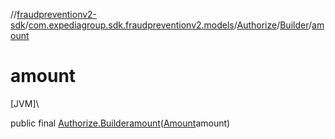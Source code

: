 //[fraudpreventionv2-sdk](../../../../index.md)/[com.expediagroup.sdk.fraudpreventionv2.models](../../index.md)/[Authorize](../index.md)/[Builder](index.md)/[amount](amount.md)

# amount

[JVM]\

public final [Authorize.Builder](index.md)[amount](amount.md)([Amount](../../-amount/index.md)amount)
